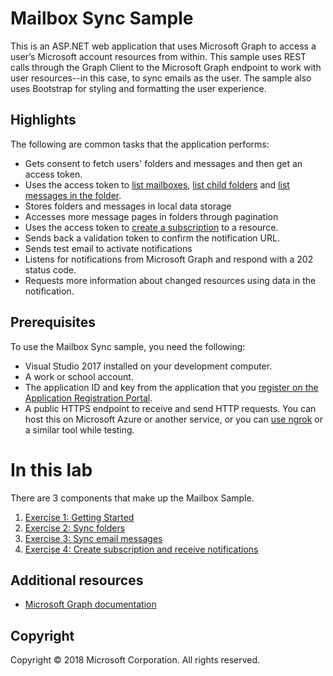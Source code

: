 # Mailbox Sync Sample

This is an ASP.NET web application that uses Microsoft Graph to access a user’s Microsoft account resources from within. 
This sample uses REST calls through the Graph Client to the Microsoft Graph endpoint to work with user resources--in this case, to sync emails as the user.
The sample also uses Bootstrap for styling and formatting the user experience.

## Highlights

The following are common tasks that the application performs:
- Gets consent to fetch users' folders and messages and then get an access token.
- Uses the access token to [list mailboxes](https://developer.microsoft.com/en-us/graph/docs/api-reference/v1.0/api/user_list_mailfolders), [list child folders](https://developer.microsoft.com/en-us/graph/docs/api-reference/v1.0/api/mailfolder_list_childfolders) and [list messages in the folder](https://developer.microsoft.com/en-us/graph/docs/api-reference/v1.0/api/mailfolder_list_messages).
- Stores folders and messages in local data storage
- Accesses more message pages in folders through pagination
- Uses the access token to [create a subscription](https://developer.microsoft.com/en-us/graph/docs/api-reference/v1.0/api/subscription_post_subscriptions) to a resource.
- Sends back a validation token to confirm the notification URL.
- Sends test email to activate notifications
- Listens for notifications from Microsoft Graph and respond with a 202 status code.
- Requests more information about changed resources using data in the notification.
  
## Prerequisites

To use the Mailbox Sync sample, you need the following:

- Visual Studio 2017 installed on your development computer.
- A work or school account.
- The application ID and key from the application that you [register on the Application Registration Portal](#register-the-app).
- A public HTTPS endpoint to receive and send HTTP requests. You can host this on Microsoft Azure or another service, or you can [use ngrok](#ngrok) or a similar tool while testing.


# In this lab

There are 3 components that make up the Mailbox Sample.
1. [Exercise 1: Getting Started](GettingStarted)
1. [Exercise 2: Sync folders](02_FolderSync)
1. [Exercise 3: Sync email messages](MailSync)
1. [Exercise 4: Create subscription and receive notifications](Subscription)

## Additional resources

* [Microsoft Graph documentation](http://graph.microsoft.io)


## Copyright

Copyright © 2018 Microsoft Corporation. All rights reserved.
